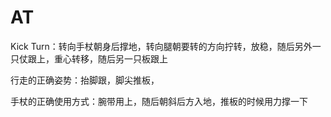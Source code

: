 # AT

Kick Turn：转向手杖朝身后撑地，转向腿朝要转的方向拧转，放稳，随后另外一只仗跟上，重心转移，随后另一只板跟上

行走的正确姿势：抬脚跟，脚尖推板，

手杖的正确使用方式：腕带用上，随后朝斜后方入地，推板的时候用力撑一下
